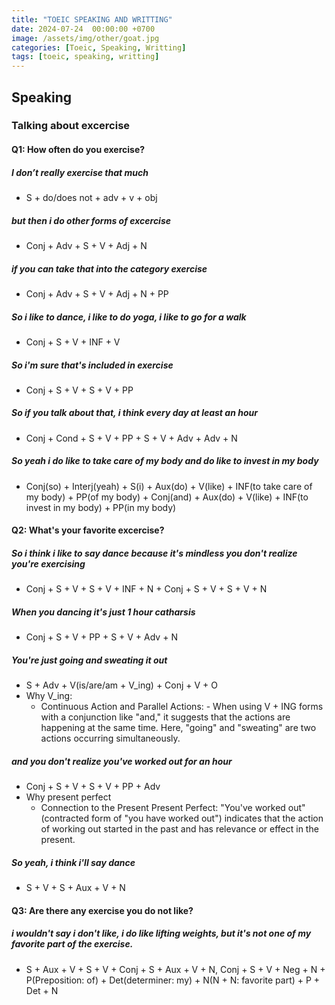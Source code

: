 ```yaml
---
title: "TOEIC SPEAKING AND WRITTING"
date: 2024-07-24  00:00:00 +0700
image: /assets/img/other/goat.jpg
categories: [Toeic, Speaking, Writting]
tags: [toeic, speaking, writting]
---
```


## Speaking

### Talking about excercise
#### Q1: How often do you exercise?
##### I don’t really exercise that much
- S + do/does not + adv + v + obj
##### but then i do other forms of excercise
- Conj + Adv + S + V + Adj + N
##### if you can take that into the category exercise
- Conj + Adv + S + V + Adj + N + PP
##### So i like to dance, i like to do yoga, i like to go for a walk
- Conj + S + V + INF + V
##### So i'm sure that's included in exercise
- Conj + S + V + S + V + PP
##### So if you talk about that, i think every day at least an hour
- Conj + Cond + S + V + PP + S + V + Adv + Adv + N
##### So yeah i do like to take care of my body and do like to invest in my body
- Conj(so) + Interj(yeah) + S(i) + Aux(do) + V(like) + INF(to take care of my body) + PP(of my body) + Conj(and) + Aux(do) + V(like) + INF(to invest in my body) + PP(in my body)
#### Q2: What's your favorite excercise?
##### So i think i like to say dance because it's mindless you don't realize you're exercising
- Conj + S + V + S + V + INF + N + Conj + S + V + S + V + N
##### When you dancing it's just 1 hour catharsis
- Conj + S + V + PP + S + V + Adv + N
##### You're just going and sweating it out
- S + Adv + V(is/are/am + V_ing) + Conj + V + O
- Why V_ing:
  - Continuous Action and Parallel Actions: - When using V + ING forms with a conjunction like "and," it suggests that the actions are happening at the same time. Here, "going" and "sweating" are two actions occurring simultaneously.
##### and you don't realize you've worked out for an hour
- Conj + S + V + S + V + PP + Adv 
- Why present perfect 
  - Connection to the Present
Present Perfect: "You've worked out" (contracted form of "you have worked out") indicates that the action of working out started in the past and has relevance or effect in the present.
##### So yeah, i think i'll say dance
- S + V + S + Aux + V + N
#### Q3: Are there any exercise you do not like?
##### i wouldn't say i don't like, i do like lifting weights, but it's not one of my favorite part of the exercise.
- S + Aux + V + S + V + Conj + S + Aux + V + N, Conj + S + V + Neg + N + P(Preposition: of) + Det(determiner: my) + N(N + N: favorite part) + P + Det + N

